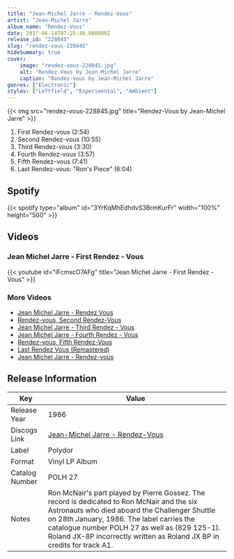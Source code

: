 ```yaml
---
title: "Jean-Michel Jarre - Rendez-Vous"
artist: "Jean-Michel Jarre"
album_name: "Rendez-Vous"
date: 2017-06-14T07:25:40.000000Z
release_id: "228845"
slug: "rendez-vous-228845"
hideSummary: true
cover:
    image: "rendez-vous-228845.jpg"
    alt: "Rendez-Vous by Jean-Michel Jarre"
    caption: "Rendez-Vous by Jean-Michel Jarre"
genres: ["Electronic"]
styles: ["Leftfield", "Experimental", "Ambient"]
---
```


{{< img src="rendez-vous-228845.jpg" title="Rendez-Vous by Jean-Michel Jarre" >}}

<!-- section break -->

1. First Rendez-vous (2:54)
2. Second Rendez-vous (10:55)
3. Third Rendez-vous (3:30)
4. Fourth Rendez-vous (3:57)
5. Fifth Rendez-vous (7:41)
6. Last Rendez-vous: "Ron's Piece" (6:04)

<!-- section break -->


## Spotify
{{< spotify type="album" id="3YrKqMhEdhdvS3BrmKurFr" width="100%" height="500" >}}



## Videos
### Jean Michel Jarre - First Rendez - Vous
{{< youtube id="iFcmxcO7AFg" title="Jean Michel Jarre - First Rendez - Vous" >}}<br>

### More Videos

- [Jean Michel Jarre - Rendez Vous](https://www.youtube.com/watch?v=qcf3eGVPlZE)
- [Rendez-vous, Second Rendez-Vous](https://www.youtube.com/watch?v=6ZxBuqStdTA)
- [Jean Michel Jarre - Third Rendez - Vous](https://www.youtube.com/watch?v=NbCk8MWFnnM)
- [Jean Michel Jarre - Fourth Rendez - Vous](https://www.youtube.com/watch?v=hKirGBRLQik)
- [Rendez-vous, Fifth Rendez-Vous](https://www.youtube.com/watch?v=fvXl8s4f518)
- [Last Rendez Vous (Remastered)](https://www.youtube.com/watch?v=kJDzaG1AJco)
- [Jean Michel Jarre - Rendez-vous](https://www.youtube.com/watch?v=URaWRK7vqDE)


## Release Information
|  Key           | Value                                                |
| ---------------| ---------------------------------------------------- |
| Release Year   | 1986                                   |
| Discogs Link   | [Jean-Michel Jarre - Rendez-Vous](https://www.discogs.com/release/228845-Jean-Michel-Jarre-Rendez-Vous) |
| Label          | Polydor |
| Format         | Vinyl LP Album |
| Catalog Number | POLH 27 |
| Notes | Ron McNair's part played by Pierre Gossez.  The record is dedicated to Ron McNair and the six Astronauts who died aboard the Challenger Shuttle on 28th January, 1986.    The label carries the catalogue number POLH 27 as well as (829 125-1).    Roland JX-8P incorrectly written as Roland JX BP in credits for track A1. |